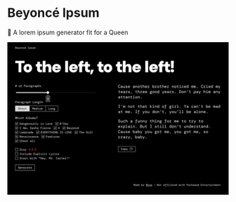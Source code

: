 # Beyoncé Ipsum

:crown: A lorem ipsum generator fit for a Queen

![Beyoncé Ipsum Screenshot](screenshot.png)
